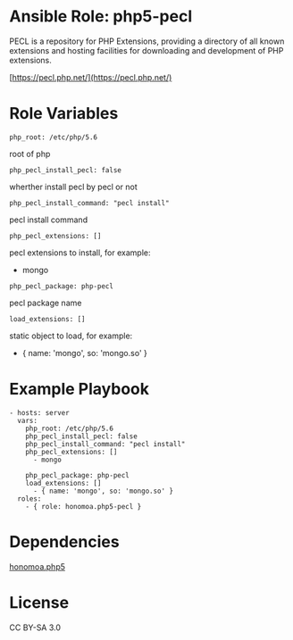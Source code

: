 # Ansible Role: php5-pecl

PECL is a repository for PHP Extensions, providing a directory of all known extensions and hosting facilities for downloading and development of PHP extensions.

[https://pecl.php.net/](https://pecl.php.net/)

# Role Variables

```
php_root: /etc/php/5.6
```
root of php

```
php_pecl_install_pecl: false
```

wherther install pecl by pecl or not

```
php_pecl_install_command: "pecl install"
```

pecl install command

```
php_pecl_extensions: []
```

pecl extensions to install, for example:

- mongo

```
php_pecl_package: php-pecl
```

pecl package name

```
load_extensions: []
```

static object to load, for example:

- { name: 'mongo', so: 'mongo.so' }

# Example Playbook

```
- hosts: server
  vars:
    php_root: /etc/php/5.6
    php_pecl_install_pecl: false
    php_pecl_install_command: "pecl install"
    php_pecl_extensions: []
      - mongo

    php_pecl_package: php-pecl
    load_extensions: []
      - { name: 'mongo', so: 'mongo.so' }
  roles:
    - { role: honomoa.php5-pecl }
```
# Dependencies

[honomoa.php5](https://galaxy.ansible.com/honomoa/php5)

# License
CC BY-SA 3.0

